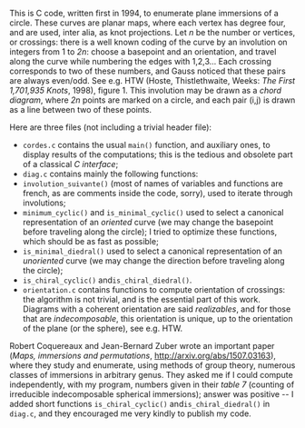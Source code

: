 This is C code, written first in 1994, to enumerate plane immersions of a circle. These curves are planar maps, where each vertex has degree four, and are used, inter alia, as knot projections. Let *n* be the number or vertices, or crossings: there is a well known coding of the curve by an involution on integers from 1 to *2n*: choose a basepoint and an orientation, and travel along the curve while numbering the edges with 1,2,3... Each crossing corresponds to two of these numbers, and Gauss noticed that these pairs are always even/odd. See e.g. HTW (Hoste, Thistlethwaite, Weeks: *The First 1,701,935 Knots*, 1998), figure 1. This involution may be drawn as a *chord diagram*, where *2n* points are marked on a circle, and each pair (i,j) is drawn as a line between two of these points.

Here are three files (not including a trivial header file):
  - `cordes.c` contains the usual `main()` function, and auxiliary ones, to display results of the computations; this is the tedious and obsolete part of a classical *C interface*;
  - `diag.c` contains mainly the following functions:
   - `involution_suivante()` (most of names of variables and functions are french, as are comments inside the code, sorry), used to iterate through involutions;
   - `minimum_cyclic()` and `is_minimal_cyclic()` used to select a canonical representation of an *oriented* curve (we may change the basepoint before traveling along the circle); I tried to optimize these functions, which should be as fast as possible;
   - `is_minimal_diedral()` used to select a canonical representation of an *unoriented* curve (we may change the direction before traveling along the circle);
   - `is_chiral_cyclic()` and`is_chiral_diedral()`.
  - `orientation.c` contains functions to compute orientation of crossings: the algorithm is not trivial, and is the essential part of this work. Diagrams with a coherent orientation are said *realizables*, and for those that are *indecomposable*, this orientation is unique, up to the orientation of the plane (or the sphere), see e.g. HTW.

Robert Coquereaux and Jean-Bernard Zuber wrote an important paper (*Maps, immersions and permutations*, http://arxiv.org/abs/1507.03163), where they study and enumerate, using methods of group theory, numerous classes of immersions in arbitrary genus. They asked me if I could compute independently, with my program, numbers given in their *table 7* (counting of irreducible indecomposable spherical immersions); answer was positive -- I added short functions `is_chiral_cyclic()` and`is_chiral_diedral()` in `diag.c`, and they encouraged me very kindly to publish my code.
